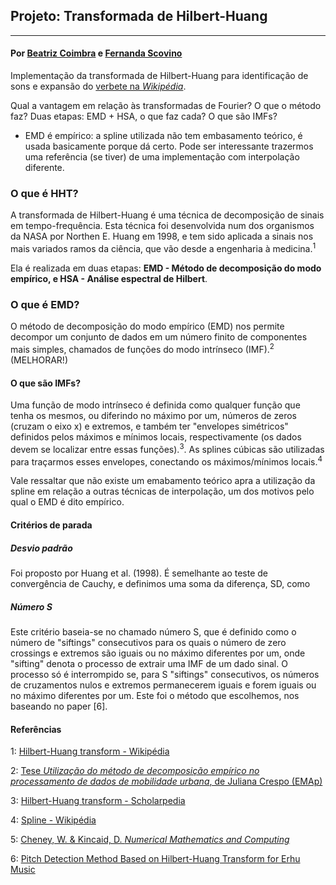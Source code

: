 ## Projeto: Transformada de Hilbert-Huang

---

#### Por [Beatriz Coimbra](https://github.com/beatrizmcoimbra) e [Fernanda Scovino](https://github.com/fernandascovino)

Implementação da transformada de Hilbert-Huang para identificação de sons e expansão do [verbete na *Wikipédia*](https://pt.wikipedia.org/wiki/Transformada_de_Hilbert-Huang).

Qual a vantagem em relação às transformadas de Fourier?
O que o método faz?
Duas etapas: EMD + HSA, o que faz cada?
O que são IMFs?
* EMD é empírico: a spline utilizada não tem embasamento teórico, é usada basicamente porque dá certo. Pode ser interessante trazermos uma referência (se tiver) de uma implementação com interpolação diferente.


### O que é HHT?

A transformada de Hilbert-Huang é uma técnica de decomposição de sinais em tempo-frequência. Esta técnica foi desenvolvida num dos organismos da NASA por Northen E. Huang em 1998, e tem sido aplicada a sinais nos mais variados ramos da ciência, que vão desde a engenharia à medicina.<sup>1</sup> 

Ela é realizada em duas etapas: **EMD - Método de decomposição do modo empírico, e HSA - Análise espectral de Hilbert**. 

### O que é EMD?
O método de decomposição do modo empírico (EMD) nos permite decompor um conjunto de dados em um número finito de componentes mais simples, chamados de funções do modo intrínseco (IMF).<sup>2</sup> (MELHORAR!)

#### O que são IMFs?

Uma função de modo intrínseco é definida como qualquer função que tenha os mesmos, ou diferindo no máximo por um, números de zeros (cruzam o eixo x) e extremos, e também ter "envelopes simétricos" definidos pelos máximos e mínimos locais, respectivamente (os dados devem se localizar entre essas funções).<sup>3</sup>. As splines cúbicas são utilizadas para traçarmos esses envelopes, conectando os máximos/mínimos locais.<sup>4</sup> 

Vale ressaltar que não existe um emabamento teórico apra a utilização da spline em relação a outras técnicas de interpolação, um dos motivos pelo qual o EMD é dito empírico. 

#### Critérios de parada 

##### Desvio padrão 

Foi proposto por Huang et al. (1998). É semelhante ao teste de convergência de Cauchy, e definimos uma soma da diferença, SD, como

##### Número S

Este critério baseia-se no chamado número S, que é definido como o número de "siftings" consecutivos para os quais o número de zero crossings e extremos são iguais ou no máximo diferentes por um, onde "sifting" denota o processo de extrair uma IMF de um dado sinal.
O processo só é interrompido se, para S "siftings" consecutivos, os números de cruzamentos nulos e extremos permanecerem iguais e forem iguais ou no máximo diferentes por um.
Este foi o método que escolhemos, nos baseando no paper [6].

#### Referências

1: [Hilbert-Huang transform - Wikipédia](https://en.wikipedia.org/wiki/Hilbert%E2%80%93Huang_transform)

2: [Tese *Utilização do método de decomposição empírico no processamento de dados de mobilidade urbana*, de Juliana Crespo (EMAp)](https://emap.fgv.br/dissertacao/utilizacao-metodo-de-decomposicao-empirico-processamento-de-dados-de-mobilidade-urbana)

3: [Hilbert-Huang transform - Scholarpedia](http://www.scholarpedia.org/article/Hilbert-Huang_transform)

4: [Spline - Wikipédia](https://pt.wikipedia.org/wiki/Spline)

5: [Cheney, W. & Kincaid, D. *Numerical Mathematics and Computing*](https://www.amazon.com/Numerical-Mathematics-Computing-Ward-Cheney/dp/1133103715/ref=dp_ob_title_bk)

6: [Pitch Detection Method Based on Hilbert-Huang Transform for Erhu Music](http://umir.umac.mo/jspui/handle/123456789/14152)

